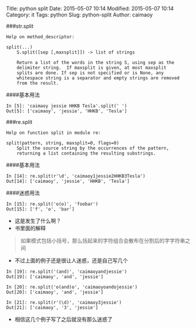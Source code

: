 Title: python split
Date: 2015-05-07 10:14
Modified: 2015-05-07 10:14
Category: it
Tags: python
Slug: python-split
Author: caimaoy


###str.split


```
Help on method_descriptor:

split(...)
    S.split([sep [,maxsplit]]) -> list of strings

    Return a list of the words in the string S, using sep as the
    delimiter string.  If maxsplit is given, at most maxsplit
    splits are done. If sep is not specified or is None, any
    whitespace string is a separator and empty strings are removed
    from the result.
```

####基本用法

```
In [5]: 'caimaoy jessie HHKB Tesla'.split(' ')
Out[5]: ['caimaoy', 'jessie', 'HHKB', 'Tesla']
```

###re.split

```
Help on function split in module re:

split(pattern, string, maxsplit=0, flags=0)
    Split the source string by the occurrences of the pattern,
    returning a list containing the resulting substrings.
```

####基本用法

```
In [14]: re.split(r'\d', 'caimaoy1jessie2HHKB3Tesla')
Out[14]: ['caimaoy', 'jessie', 'HHKB', 'Tesla']
```


####迷惑用法

```
In [15]: re.split('o(o)', 'foobar')
Out[15]: ['f', 'o', 'bar']
```

- 这是发生了什么啊？
- 书里面的解释

> 如果模式包括小括号，那么括起来的字符组合会散布在分割后的字字符串之间

- 不过上面的例子还是很让人迷惑，还是自己写几个


```
In [19]: re.split('(and)', 'caimaoyandjessie')
Out[19]: ['caimaoy', 'and', 'jessie']

In [20]: re.split('o(and)o', 'caimaoyoandojessie')
Out[20]: ['caimaoy', 'and', 'jessie']

In [21]: re.split(r'(\d)', 'caimaoy3jessie')
Out[21]: ['caimaoy', '3', 'jessie']
```

- 相信这几个例子写了之后就没有那么迷惑了






